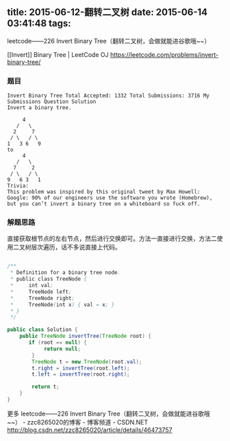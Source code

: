 title: 2015-06-12-翻转二叉树
date: 2015-06-14 03:41:48
tags:
---
leetcode——226 Invert Binary Tree（翻转二叉树，会做就能进谷歌哦~~）

[[Invert]] Binary Tree | LeetCode OJ
https://leetcode.com/problems/invert-binary-tree/

### 题目 ###

	Invert Binary Tree Total Accepted: 1332 Total Submissions: 3716 My Submissions Question Solution 
	Invert a binary tree.

		 4
	   /   \
	  2     7
	 / \   / \
	1   3 6   9
	to
		 4
	   /   \
	  7     2
	 / \   / \
	9   6 3   1
	Trivia:
	This problem was inspired by this original tweet by Max Howell:
	Google: 90% of our engineers use the software you wrote (Homebrew), but you can’t invert a binary tree on a whiteboard so fuck off.

### 解题思路 ###
直接获取根节点的左右节点，然后进行交换即可。方法一直接进行交换，方法二使用二叉树层次遍历，话不多说直接上代码。

```java

/**
 * Definition for a binary tree node.
 * public class TreeNode {
 *     int val;
 *     TreeNode left;
 *     TreeNode right;
 *     TreeNode(int x) { val = x; }
 * }
 */

public class Solution {
    public TreeNode invertTree(TreeNode root) {
       if (root == null) {
            return null;
        }
        TreeNode t = new TreeNode(root.val);
        t.right = invertTree(root.left);
        t.left = invertTree(root.right);

        return t;
    }
}
```


更多
leetcode——226 Invert Binary Tree（翻转二叉树，会做就能进谷歌哦~~） - zzc8265020的博客 - 博客频道 - CSDN.NET
http://blog.csdn.net/zzc8265020/article/details/46473757

